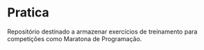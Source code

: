 # Pratica

Repositório destinado a armazenar exercícios de treinamento para competições como Maratona de Programação.

